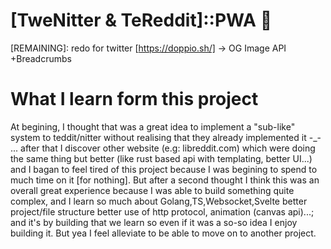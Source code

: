 # [TweNitter & TeReddit]::PWA 📲

[REMAINING]: redo for twitter
[https://doppio.sh/] -> OG Image API
+Breadcrumbs

# What I learn form this project

At begining, I thought that was a great idea to implement a "sub-like" system to teddit/nitter without realising that they already implemented it -\_- ... after that I discover other website (e.g: libreddit.com) which were doing the same thing but better (like rust based api with templating, better UI...) and I bagan to feel tired of this project because I was begining to spend to much time on it [for nothing]. But after a second thought I think this was an overall great experience because I was able to build something quite complex, and I learn so much about Golang,TS,Websocket,Svelte better project/file structure better use of http protocol, animation (canvas api)...; and it's by building that we learn so even if it was a so-so idea I enjoy building it. But yea I feel alleviate to be able to move on to another project.
